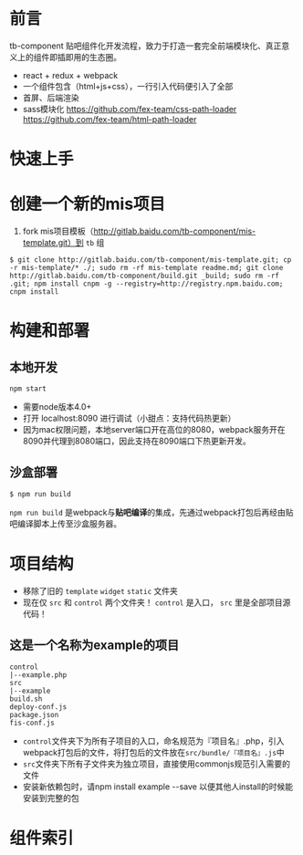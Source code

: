 # 前言

tb-component 贴吧组件化开发流程，致力于打造一套完全前端模块化、真正意义上的组件即插即用的生态圈。

- react + redux + webpack
- 一个组件包含（html+js+css），一行引入代码便引入了全部
- 首屏、后端渲染
- sass模块化 https://github.com/fex-team/css-path-loader https://github.com/fex-team/html-path-loader

# 快速上手





# 创建一个新的mis项目

1. fork mis项目模板（http://gitlab.baidu.com/tb-component/mis-template.git）到 `tb` 组

````
$ git clone http://gitlab.baidu.com/tb-component/mis-template.git; cp -r mis-template/* ./; sudo rm -rf mis-template readme.md; git clone http://gitlab.baidu.com/tb-component/build.git _build; sudo rm -rf .git; npm install cnpm -g --registry=http://registry.npm.baidu.com; cnpm install
````

# 构建和部署

## 本地开发

````
npm start
````

- 需要node版本4.0+
- 打开 localhost:8090 进行调试（小甜点：支持代码热更新）
- 因为mac权限问题，本地server端口开在高位的8080，webpack服务开在8090并代理到8080端口，因此支持在8090端口下热更新开发。

## 沙盒部署

````
$ npm run build
````

`npm run build` 是webpack与**贴吧编译**的集成，先通过webpack打包后再经由贴吧编译脚本上传至沙盒服务器。

# 项目结构

- 移除了旧的 `template` `widget` `static` 文件夹
- 现在仅 `src` 和 `control` 两个文件夹！ `control` 是入口， `src` 里是全部项目源代码！

## 这是一个名称为example的项目

````
control
|--example.php
src
|--example
build.sh
deploy-conf.js
package.json
fis-conf.js
````

- `control`文件夹下为所有子项目的入口，命名规范为『项目名』.php，引入webpack打包后的文件，将打包后的文件放在`src/bundle/『项目名』.js`中
- `src`文件夹下所有子文件夹为独立项目，直接使用commonjs规范引入需要的文件
- 安装新依赖包时，请npm install example --save 以便其他人install的时候能安装到完整的包

# 组件索引
